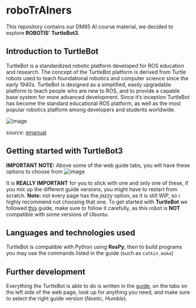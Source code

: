 # roboTrAIners
This repository contains our DM65 AI course material, we decided to explore **ROBOTIS' TurtleBot3**. 

## Introduction to TurtleBot
TurtleBot is a standardized robotic platform developed for ROS education and research. The concept of the TurtleBot platform is derived from Turtle robots used to teach foundational robotics and computer science since the early 1940s. TurtleBot is designed as a simplified, easily upgradable platform to teach people who are new to ROS, and to provide a capable base system for more advanced development. Since it’s inception TurtleBot has become the standard educational ROS platform, as well as the most popular robotics platform among developers and students worldwide.


![image](https://github.com/user-attachments/assets/a1920af0-4d32-4783-9d4e-8a7d2f0dc8c7)

*source:* [emanual](https://emanual.robotis.com/docs/en/platform/turtlebot3/overview/)

## Getting started with TurtleBot3
**IMPORTANT NOTE:** Above some of the web guide tabs, you will have these options to choose from ![image](https://github.com/user-attachments/assets/9f96f33e-212e-4761-b750-fd651913d013)

It is **REALLY IMPORTANT** for you to stick with one and only one of these, if you mix up the different guide versions, you might have to restart from scratch.
**Note:** not every page has the *jazzy* option, as it is still WIP, so i highly recommend not choosing that one.
To get started with **TurtleBot** we followed [this](https://emanual.robotis.com/docs/en/platform/turtlebot3/quick-start/#pc-setup) guide, make sure to follow it carefully,
as this robot is **NOT** compatible with some versions of Ubuntu.

## Languages and technologies used
TurtleBot is compatible with Python using **RosPy**, then to build programs you may use the commands listed in the guide (such as `catkin_make`)

## Further development
Everything the TurtleBot is able to do is written in the [guide](https://emanual.robotis.com/docs/en/platform/turtlebot3/overview/), on the tabs on the left side of the web page, look up for anything you need, and make sure to select the right guide version (*Noetic, Humble*).
